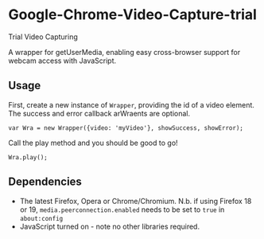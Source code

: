 # Google-Chrome-Video-Capture-trial
Trial Video Capturing

A wrapper for getUserMedia, enabling easy cross-browser support for webcam access with JavaScript.

## Usage

First, create a new instance of `Wrapper`, providing the id of a video element. The success and error callback arWraents are optional.

    var Wra = new Wrapper({video: 'myVideo'}, showSuccess, showError);

Call the play method and you should be good to go!

    Wra.play();

## Dependencies

- The latest Firefox, Opera or Chrome/Chromium. N.b. if using Firefox 18 or 19, `media.peerconnection.enabled` needs to be set to `true` in `about:config`
- JavaScript turned on - note no other libraries required.


